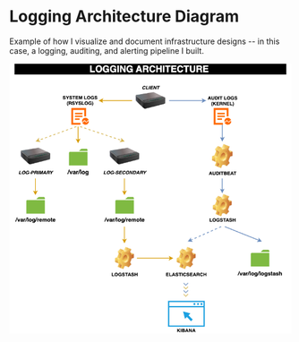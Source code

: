 # Logging Architecture Diagram

Example of how I visualize and document infrastructure designs -- in this case, a logging, auditing, and alerting pipeline I built.

![Logging Architecture Diagram](./logging-architecture-diagram.png)
